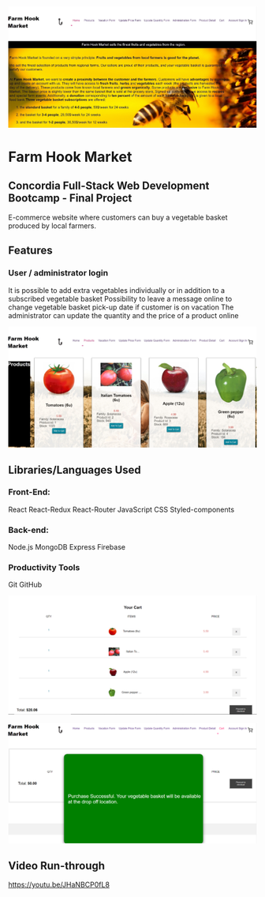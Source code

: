 ![](screenshots/jloupsoloproj_home.jpg)

# Farm Hook Market

## Concordia Full-Stack Web Development Bootcamp - Final Project

E-commerce website where customers can buy a vegetable basket produced by local farmers.

## Features

### User / administrator login

It is possible to add extra vegetables individually or in addition to a subscribed vegetable basket
Possibility to leave a message online to change vegetable basket pick-up date if customer is on vacation
The administrator can update the quantity and the price of a product online

![](screenshots/jloupsoloproj_products.jpg)

## Libraries/Languages Used

### Front-End:

React
React-Redux
React-Router
JavaScript
CSS
Styled-components

### Back-end:

Node.js
MongoDB
Express
Firebase

### Productivity Tools

Git
GitHub


![](screenshots/jloupsoloproj_cart.png)



![](screenshots/jloupsoloproj_purchaseSuccess.png)

## Video Run-through

https://youtu.be/JHaNBCP0fL8
